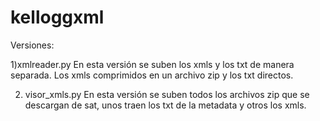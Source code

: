 # kelloggxml

Versiones: 

1)xmlreader.py
En esta versión se suben los xmls y los txt de manera separada. Los xmls comprimidos en un archivo zip y los txt directos.

2) visor_xmls.py
En esta versión se suben todos los archivos zip que se descargan de sat, unos traen los txt de la metadata y otros los xmls.
